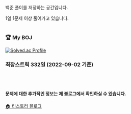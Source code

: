 백준 풀이를 저장하는 공간입니다.

1일 1문제 이상 풀어가고 있습니다.
<br/><br/>
<h3> 🏆 My BOJ</h3>
 
 [![Solved.ac Profile](http://mazassumnida.wtf/api/v2/generate_badge?boj=bmy1320)](https://solved.ac/bmy1320/)


<h3>최장스트릭 332일 (2022-09-02 기준) </h3>
<br/><br/>

<h4>문제에 대한 추가적인 정보는 제 블로그에서 확인하실 수 있습니다.</h4>

[🏠 티스토리 블로그](https://bmy1320.tistory.com/)
